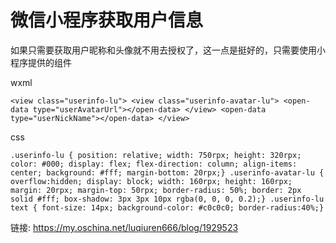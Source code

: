 # 微信小程序获取用户信息 #

如果只需要获取用户昵称和头像就不用去授权了，这一点是挺好的，只需要使用小程序提供的组件

wxml
```
<view class="userinfo-lu"> <view class="userinfo-avatar-lu"> <open-data type="userAvatarUrl"></open-data> </view> <open-data type="userNickName"></open-data> </view>
```

css
```
.userinfo-lu { position: relative; width: 750rpx; height: 320rpx; color: #000; display: flex; flex-direction: column; align-items: center; background: #fff; margin-bottom: 20rpx;} .userinfo-avatar-lu { overflow:hidden; display: block; width: 160rpx; height: 160rpx; margin: 20rpx; margin-top: 50rpx; border-radius: 50%; border: 2px solid #fff; box-shadow: 3px 3px 10px rgba(0, 0, 0, 0.2);} .userinfo-lu text { font-size: 14px; background-color: #c0c0c0; border-radius:40%;}
```

链接: https://my.oschina.net/luqiuren666/blog/1929523
